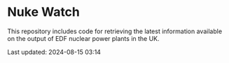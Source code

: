 # Nuke Watch

This repository includes code for retrieving the latest information available on the output of EDF nuclear power plants in the UK.

Last updated: 2024-08-15 03:14